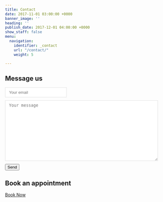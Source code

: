 ```yaml
---
title: Contact
date: 2017-11-01 03:00:00 +0000
banner_image: ''
heading: ''
publish_date: 2017-12-01 04:00:00 +0000
show_staff: false
menu:
  navigation:
    identifier: _contact
    url: "/contact/"
    weight: 5

---
```

## Message us

<form method="POST" action="https://formspree.io/info@thesensetree.com">
<input type="email" name="email" placeholder="Your email" style="padding: 0.6em 0.9em;display:block;border: 1px solid #ddd;">
<textarea name="message" placeholder="Your message" style="margin-top: 10px;margin-bottom: 10px;padding: 0.6em 0.9em;display: block;width: 100%;min-height: 200px;border: 1px solid #ddd;"></textarea>
<button type="submit" class="pure-button button-success">Send</button>
</form>

## Book an appointment

<a class="pure-button button-success" href="/booking">Book Now</a>